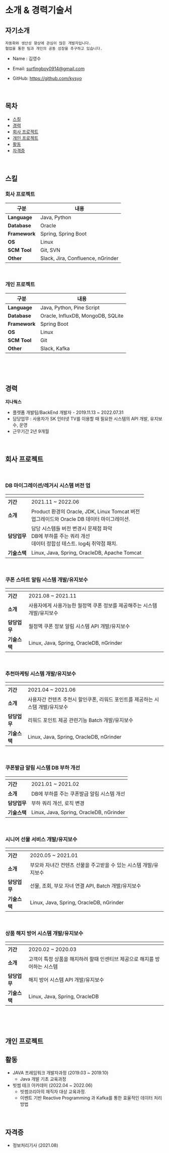 # 소개 & 경력기술서

## 자기소개

```
자동화와 생산성 향상에 관심이 많은 개발자입니다. 
협업을 통한 팀과 개인의 공동 성장을 추구하고 있습니다.
```

- Name : 김영수

- Email: surfingboy0914@gmail.com

- GitHub: https://github.com/kysyo
<br><br><br>

## 목차 
   * [스킬](#스킬)
   * [경력](#경력)
   * [회사 프로젝트](#회사-프로젝트)
   * [개인 프로젝트](#개인-프로젝트)
   * [활동](#활동)
   * [자격증](#자격증)
<br><br><br>

## 스킬

### **회사 프로젝트**
|**구분**|**내용**|
|------|---|
|**Language**|Java, Python
|**Database**|Oracle
|**Framework**|Spring, Spring Boot
|**OS**|Linux
|**SCM Tool**|Git, SVN
|**Other**| Slack, Jira, Confluence, nGrinder 

<br>

### **개인 프로젝트**
|**구분**|**내용**|
|------|---|
|**Language**|Java, Python, Pine Script
|**Database**|Oracle, InfluxDB, MongoDB, SQLite
|**Framework**|Spring Boot
|**OS**|Linux
|**SCM Tool**|Git
|**Other**| Slack, Kafka

<br><br><br>

## 경력

**지나웍스**
- 플렛폼 개발팀/BackEnd 개발자 - 2019.11.13 ~ 2022.07.31 
- 담당업무 : 사용자가 SK 인터넷 TV를 이용할 때 필요한 시스템의 API 개발, 유지보수, 운영
- 근무기간 2년 9개월
<br><br><br>

## 회사 프로젝트

<br>

### DB 마이그레이션/레거시 시스템 버전 업
|<!-- -->|<!-- -->|
|-----|----|
|**기간**| 2021.11 ~ 2022.06
|**소개**| Product 환경의 Oracle, JDK, Linux Tomcat 버전 <br>업그레이드와 Oracle DB 데이터 마이그레이션.
|**담당업무**| 담당 시스템들 버전 변경시 문제점 파악<br>DB에 부하를 주는 쿼리 개선<br> 데이터 정합성 테스트. log4j 취약점 패치.
|**기술스택**| Linux, Java, Spring, OracleDB, Apache Tomcat

<br>

### 쿠폰 스마트 알림 시스템 개발/유지보수
|<!-- -->|<!-- -->|
|-----|----|
|**기간**| 2021.08 ~ 2021.11
|**소개**| 사용자에게 사용가능한 월정액 쿠폰 정보를 제공해주는 시스템 개발/유지보수
|**담당업무**| 월정액 쿠폰 정보 알림 시스템 API 개발/유지보수
|**기술스택**| Linux, Java, Spring, OracleDB, nGrinder

<br>

### 추천마케팅 시스템 개발/유지보수
|<!-- -->|<!-- -->|
|-----|----|
|**기간**| 2021.04 ~ 2021.06
|**소개**| 사용자간 컨텐츠 추천시 할인쿠폰, 리워드 포인트를 제공하는 시스템 개발/유지보수
|**담당업무**| 리워드 포인트 제공 관련기능 Batch 개발/유지보수
|**기술스택**| Linux, Java, Spring, OracleDB, nGrinder

<br>

### 쿠폰발급 알림 시스템 DB 부하 개선
|<!-- -->|<!-- -->|
|-----|----|
|**기간**| 2021.01 ~ 2021.02
|**소개**| DB에 부하를 주는 쿠폰발급 알림 시스템 개선
|**담당업무**| 부하 쿼리 개선, 로직 변경
|**기술스택**| Linux, Java, Spring, OracleDB, nGrinder

<br>

### 시니어 선물 서비스 개발/유지보수
|<!-- -->|<!-- -->|
|-----|----|
|**기간**| 2020.05 ~ 2021.01
|**소개**| 부모와 자녀간 컨텐츠 선물을 주고받을 수 있는 시스템 개발/유지보수
|**담당업무**| 선물, 조회, 부모 자녀 연결 API, Batch 개발/유지보수
|**기술스택**| Linux, Java, Spring, OracleDB, nGrinder

<br>

### 상품 해지 방어 시스템 개발/유지보수
|<!-- -->|<!-- -->|
|-----|----|
|**기간**| 2020.02 ~ 2020.03
|**소개**| 고객이 특정 상품을 해지하려 할때 인센티브 제공으로 해지를 방어하는 시스템
|**담당업무**| 해지 방어 시스템 API 개발/유지보수
|**기술스택**| Linux, Java, Spring, OracleDB

<br><br><br>

## 개인 프로젝트

## 활동

- JAVA 프레임워크 개발자과정 (2019.03 ~ 2019.10)
    - Java 개발 기초 교육과정
- 빗썸 테크 아카데미 (2022.04 ~ 2022.06)
    - 빗썸코리아의 재직자 대상 교육과정.
    - 이벤트 기반 Reactive Programming 과 Kafka를 통한 효율적인 데이터 처리 방법
<br><br><br>

## 자격증

- 정보처리기사 (2021.08)